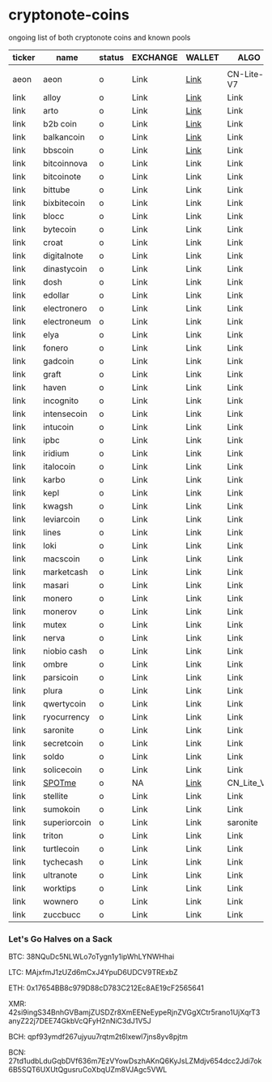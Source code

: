 # cryptonote-coins
ongoing list of both cryptonote coins and known pools

|  **ticker** | **name** | **status** | **EXCHANGE** | **WALLET** | **ALGO** | **POOL** | **SCRIPT** | **GIT** | **DONATE** | **TYPE** |
|  ------ | ------ | ------ | ------ | ------ | ------ | ------ | ------ | ------ | ------ | ------ |
|   |  |  |  |  |  |  |  |  |  |  |
|  aeon | aeon | o | Link | [Link](https://www.aeon.cash/#downloads) | CN-Lite-V7 | Link | [GitHub](https://github.com/aeugenegray/xmr-stak-aeon.git) |  |  WmtK9TQ6yd2ZWZDAkRsebc2ppzUq2Wuo9XRRjHMH2fvqM3ARVqk3styJ6AavJFcpJFPFtxRGAqGFoJMZGJ6YYzQ61TYGfpykX.....26de7b7abd3e434586941e246e6a0de202ca6ae4677645f990b7d61770f0fe43 |  |
|  link | alloy | o | Link | [Link](https://alloyproject.org/#wallet) | Link | Link | Link |  | Link |  |
|  link | arto | o | Link | [Link](https://www.arto.cash/#download) | Link | Link | Link |  | Link |  |
|  link | b2b coin | o | Link | [Link](https://b2bcoin.xyz/#download) | Link | Link | Link |  | Link |  |
|  link | balkancoin | o | Link | [Link](https://www.balkancoin.org/downloads/) | Link | Link | Link |  | Link |  |
|  link | bbscoin | o | Link | [Link](https://bbscoin.xyz/download/#downloads) | Link | Link | Link |  | Link |  |
|  link | bitcoinnova | o | Link | Link | Link | Link | Link |  | Link |  |
|  link | bitcoinote | o | Link | Link | Link | Link | Link |  | Link |  |
|  link | bittube | o | Link | Link | Link | Link | Link |  | Link |  |
|  link | bixbitecoin | o | Link | Link | Link | Link | Link |  | Link |  |
|  link | blocc | o | Link | Link | Link | Link | Link |  | Link |  |
|  link | bytecoin | o | Link | Link | Link | Link | Link |  | 27td1udbLduGqbDVf636m7EzVYowDszhAKnQ6KyJsLZMdjv654dcc2Jdi7ok6B5SQT6UXUtQgusruCoXbqUZm8VJAgc5VWL |  |
|  link | croat | o | Link | Link | Link | Link | Link |  | Link |  |
|  link | digitalnote | o | Link | Link | Link | Link | Link |  | Link |  |
|  link | dinastycoin | o | Link | Link | Link | Link | Link |  | Link |  |
|  link | dosh | o | Link | Link | Link | Link | Link |  | Link |  |
|  link | edollar | o | Link | Link | Link | Link | Link |  | Link |  |
|  link | electronero | o | Link | Link | Link | Link | Link |  | Link |  |
|  link | electroneum | o | Link | Link | Link | Link | Link |  | Link |  |
|  link | elya | o | Link | Link | Link | Link | Link |  | Link |  |
|  link | fonero | o | Link | Link | Link | Link | Link |  | Link |  |
|  link | gadcoin | o | Link | Link | Link | Link | Link |  | Link |  |
|  link | graft | o | Link | Link | Link | Link | Link |  | Link |  |
|  link | haven | o | Link | Link | Link | Link | Link |  | Link |  |
|  link | incognito | o | Link | Link | Link | Link | Link |  | Link |  |
|  link | intensecoin | o | Link | Link | Link | Link | Link |  | Link |  |
|  link | intucoin | o | Link | Link | Link | Link | Link |  | Link |  |
|  link | ipbc | o | Link | Link | Link | Link | Link |  | Link |  |
|  link | iridium | o | Link | Link | Link | Link | Link |  | Link |  |
|  link | italocoin | o | Link | Link | Link | Link | Link |  | Link |  |
|  link | karbo | o | Link | Link | Link | Link | Link |  | Link |  |
|  link | kepl | o | Link | Link | Link | Link | Link |  | Link |  |
|  link | kwagsh | o | Link | Link | Link | Link | Link |  | Link |  |
|  link | leviarcoin | o | Link | Link | Link | Link | Link |  | Link |  |
|  link | lines | o | Link | Link | Link | Link | Link |  | Link |  |
|  link | loki | o | Link | Link | Link | Link | Link |  | Link |  |
|  link | macscoin | o | Link | Link | Link | Link | Link |  | Link |  |
|  link | marketcash | o | Link | Link | Link | Link | Link |  | Link |  |
|  link | masari | o | Link | Link | Link | Link | Link |  | Link |  |
|  link | monero | o | Link | Link | Link | Link | Link |  | 42si9ingS34BnhGVBamjZUSDZr8XmEENeEypeRjnZVGgXCtr5rano1UjXqrT3anyZ22j7DEE74GkbVcQFyH2nNiC3dJ1V5J |  |
|  link | monerov | o | Link | Link | Link | Link | Link |  | Link |  |
|  link | mutex | o | Link | Link | Link | Link | Link |  | Link |  |
|  link | nerva | o | Link | Link | Link | Link | Link |  | Link |  |
|  link | niobio cash | o | Link | Link | Link | Link | Link |  | Link |  |
|  link | ombre | o | Link | Link | Link | Link | Link |  | Link |  |
|  link | parsicoin | o | Link | Link | Link | Link | Link |  | Link |  |
|  link | plura | o | Link | Link | Link | Link | Link |  | Link |  |
|  link | qwertycoin | o | Link | Link | Link | Link | Link |  | QWC1ezpQa8xhjAkAMNM2p5G7kuLrmXu8XjidgccoPEZncY4vKB4DD2MhiRx3qmWaKqcBUsVGVdnFjCD7P5Lmij1G1SCNpihRdT |  |
|  link | ryocurrency | o | Link | Link | Link | Link | Link |  | Link |  |
|  link | saronite | o | Link | Link | Link | Link | Link |  | Link |  |
|  link | secretcoin | o | Link | Link | Link | Link | Link |  | Link |  |
|  link | soldo | o | Link | Link | Link | Link | Link |  | Link |  |
|  link | solicecoin | o | Link | Link | Link | Link | Link |  | Link |  |
|  link | [SPOTme](https://github.com/aeugenegray/cryptonote-coins-list/tree/master/spotme) | o | NA | [Link](https://www2.spotmecoin.com/) | CN_Lite_V7 | Link | Link |  | Link |  |
|  link | stellite | o | Link | Link | Link | Link | Link |  | Link |  |
|  link | sumokoin | o | Link | Link | Link | Link | Link |  | Link |  |
|  link | superiorcoin | o | Link | Link | saronite | Link | Link |  | Link |  |
|  link | triton | o | Link | Link | Link | Link | Link |  | Tw1Wf4BYraTYsWMA7SRiQbTLHpzoVueedCsDBjXAF6tZC9Fjjw7s1pnhTfMjeAMcZJ7JMKipyfSTYdRiAAagUNae28hB14UFA |  |
|  link | turtlecoin | o | Link | Link | Link | Link | Link |  | Link |  |
|  link | tychecash | o | Link | Link | Link | Link | Link |  | Link |  |
|  link | ultranote | o | Link | Link | Link | Link | Link |  | Link |  |
|  link | worktips | o | Link | Link | Link | Link | Link |  | Link |  |
|  link | wownero | o | Link | Link | Link | Link | Link |  | Link |  |
|  link | zuccbucc | o | Link | Link | Link | Link | Link |  | Link |  |

### Let's Go Halves on a Sack

BTC: 38NQuDc5NLWLo7oTygn1y1ipWhLYNWHhai

LTC: MAjxfmJ1zUZd6mCxJ4YpuD6UDCV9TRExbZ

ETH: 0x17654BB8c979D88cD783C212Ec8AE19cF2565641

XMR: 42si9ingS34BnhGVBamjZUSDZr8XmEENeEypeRjnZVGgXCtr5rano1UjXqrT3anyZ22j7DEE74GkbVcQFyH2nNiC3dJ1V5J

BCH: qpf93ymdf267ujyuu7rqtm2t6lxewl7jns8yv8pjtm

BCN: 27td1udbLduGqbDVf636m7EzVYowDszhAKnQ6KyJsLZMdjv654dcc2Jdi7ok6B5SQT6UXUtQgusruCoXbqUZm8VJAgc5VWL
